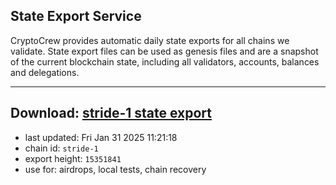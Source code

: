 ## State Export Service
CryptoCrew provides automatic daily state exports for all chains we validate. State export files can be used as genesis files and are a snapshot of the current blockchain state, including all validators, accounts, balances and delegations.

---
**Download: [stride-1 state export](https://dl-eu2.ccvalidators.com/SERVICE/stride/stride-1_export_15351841.json)**
---

- last updated: Fri Jan 31 2025 11:21:18
- chain id: `stride-1`
- export height: `15351841`
- use for: airdrops, local tests, chain recovery
